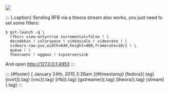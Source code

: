 ![](../media/108962333800.png%20)

::: {.caption}
Sending RFB via a theora stream also works, you just need to set some
filters:

    $ gst-launch -q \
      rfbsrc view-only=true incremental=false ! \
      decodebin ! colorspace ! videoscale ! videorate ! \
      video/x-raw-yuv,width=640,height=480,framerate=10/1 ! \
      queue ! \
      theoraenc ! oggmux ! tcpserversink

And open <http://127.0.0.1:4953>
:::

::: {#footer}
[ January 24th, 2015 2:26am ]{#timestamp} [fedora]{.tag} [ovirt]{.tag}
[vnc]{.tag} [rfb]{.tag} [gstreamer]{.tag} [theora]{.tag} [stream]{.tag}
:::
